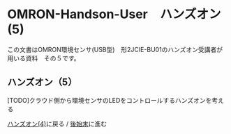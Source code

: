 # OMRON-Handson-User　ハンズオン (5)

この文書はOMRON環境センサ(USB型)　形2JCIE-BU01のハンズオン受講者が用いる資料　その５です。

## ハンズオン（5）

[TODO]クラウド側から環境センサのLEDをコントロールするハンズオンを考える

[ハンズオン(4)](4.md)に戻る / [後始末](cleanup.md)に進む
